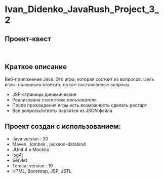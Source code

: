 # Ivan_Didenko_JavaRush_Project_3_2
<!DOCTYPE html>
<html lang="UTF-8">
<head>
<title>Javarush project</title>
    <link href="https://cdn.jsdelivr.net/npm/bootstrap@5.2.2/dist/css/bootstrap.min.css" rel="stylesheet" integrity="sha384-Zenh87qX5JnK2Jl0vWa8Ck2rdkQ2Bzep5IDxbcnCeuOxjzrPF/et3URy9Bv1WTRi" crossorigin="anonymous">
</head>

<body>
<div class="p-4 mb-2 text-dark bg-light">
<h2 class="text-light text-bg-primary">Проект-квест</h2>
<br>

<h2 class="text-primary">Краткое описание</h2>
<p> Веб-приложение Java. Это игра, которая состоит из вопросов.
Цель игры: правильно ответить на все поставленные вопросы. </p>
    <ul>
        <li>JSP-страницы динамические</li>
        <li>Реализована статистика пользователя</li>
        <li> После прохождения игры есть возможность сделать рестарт</li>
        <li> Все вопросы/ответы парсятся из JSON файла</li>
    </ul>



<h2 class="text-primary">Проект создан с использованием:</h2>
<ul>
<li> Java version : 20</li>
<li>Maven , lombok , jackson-databind</li>
<li> JUnit 4 и Mockito</li>
<li> log4j</li>
<li> Servlet</li>
<li> Tomcat version : 10</li>
<li> HTML, Bootstrap, JSP, JSTL</li>
</ul>
</div>

</body>
</html>